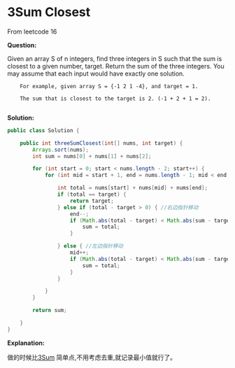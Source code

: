 # 3Sum Closest

From leetcode 16

**Question:**

Given an array S of n integers, find three integers in S such that the sum is closest to a given number, target. Return the sum of the three integers. You may assume that each input would have exactly one solution.

```
    For example, given array S = {-1 2 1 -4}, and target = 1.

    The sum that is closest to the target is 2. (-1 + 2 + 1 = 2).
    
```    

**Solution:**

```java
public class Solution {

    public int threeSumClosest(int[] nums, int target) {
        Arrays.sort(nums);
        int sum = nums[0] + nums[1] + nums[2];

        for (int start = 0; start < nums.length - 2; start++) {
            for (int mid = start + 1, end = nums.length - 1; mid < end; ) {

                int total = nums[start] + nums[mid] + nums[end];
                if (total == target) {
                    return target;
                } else if (total - target > 0) { //右边指针移动
                    end--;
                    if (Math.abs(total - target) < Math.abs(sum - target)) {
                        sum = total;
                    }

                } else { //左边指针移动
                    mid++;
                    if (Math.abs(total - target) < Math.abs(sum - target)) {
                        sum = total;
                    }
                }

            }
        }

        return sum;

    }
}

```



**Explanation:**

做的时候比[3Sum](../3Sum/3Sum.md) 简单点,不用考虑去重,就记录最小值就行了。




